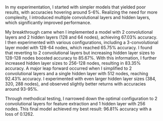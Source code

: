 In my experimentation, I started with simpler models that yielded poor results, with accuracies hovering around 5-6%. 
Realizing the need for more complexity, I introduced multiple convolutional layers and hidden layers, 
which significantly improved performance.

My breakthrough came when I implemented a model with 2 convolutional layers and 2 hidden layers (128 and 64 nodes), 
achieving 67.03% accuracy. I then experimented with various configurations, including a 3-convolutional layer model with
128-64 nodes, which reached 65.75% accuracy. I found that reverting to 2 convolutional layers but increasing hidden 
layer sizes to 128-128 nodes boosted accuracy to 85.67%. With this information, I further increased hidden layer sizes 
to 256-128 nodes, resulting in 83.35% accuracy. A major leap forward occurred when I simplified to 2 convolutional 
layers and a single hidden layer with 512 nodes, reaching 92.43% accuracy. I experimented with even larger hidden layer 
sizes (384, 320, 288 nodes), and observed slightly better returns with accuracies around 93-95%.

Through methodical testing, I narrowed down the optimal configuration to 2 convolutional layers for feature extraction 
and 1 hidden layer with 256 nodes. This final model achieved my best result: 
96.81% accuracy with a loss of 0.1262.